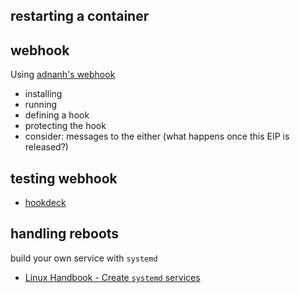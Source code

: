 ## restarting a container

## webhook 

Using [adnanh's webhook](https://github.com/adnanh/webhook)

- installing
- running
- defining a hook
- protecting the hook
- consider: messages to the either (what happens once this EIP is released?)

## testing webhook
- [hookdeck](https://hookdeck.com/)

## handling reboots

build your own service with `systemd`
- [Linux Handbook - Create `systemd` services](https://linuxhandbook.com/create-systemd-services/)